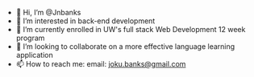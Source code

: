 - 👋 Hi, I’m @Jnbanks
- 👀 I’m interested in back-end development
- 🌱 I’m currently enrolled in UW's full stack Web Development 12 week program
- 💞️ I’m looking to collaborate on a more effective language learning application
- 📫 How to reach me: email: joku.banks@gmail.com

<!---
Jnbanks/Jnbanks is a ✨ special ✨ repository because its `README.md` (this file) appears on your GitHub profile.
You can click the Preview link to take a look at your changes.
--->
